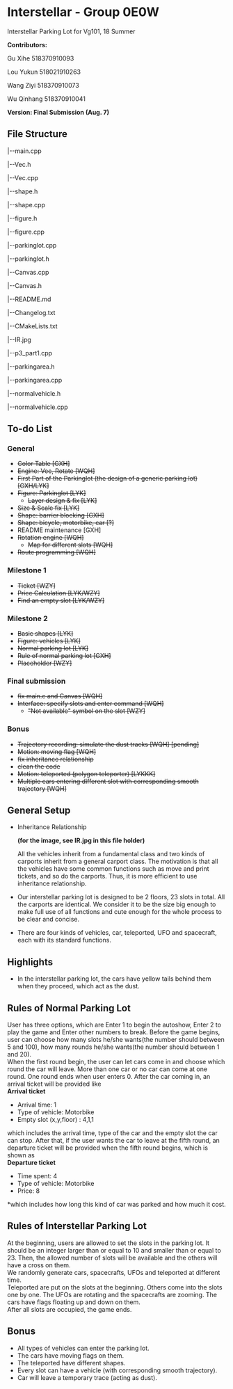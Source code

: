# Interstellar - Group 0E0W
Interstellar Parking Lot for Vg101, 18 Summer

**Contributors:**

Gu Xihe    518370910093

Lou Yukun  518021910263

Wang Ziyi  518370910073

Wu Qinhang 518370910041

**Version: Final Submission (Aug. 7)**

## File Structure
|--main.cpp

|--Vec.h

|--Vec.cpp

|--shape.h

|--shape.cpp

|--figure.h

|--figure.cpp

|--parkinglot.cpp

|--parkinglot.h

|--Canvas.cpp

|--Canvas.h

|--README.md

|--Changelog.txt

|--CMakeLists.txt

|--IR.jpg

|--p3_part1.cpp

|--parkingarea.h

|--parkingarea.cpp

|--normalvehicle.h

|--normalvehicle.cpp


## To-do List
### General
- ~~Color Table    [GXH]~~
- ~~Engine: Vec, Rotate    [WQH]~~
- ~~First Part of the Parkinglot (the design of a generic parking lot)    [GXH/LYK]~~
- ~~Figure: Parkinglot    [LYK]~~
  - ~~Layer design & fix    [LYK]~~
- ~~Size & Scale fix    [LYK]~~
- ~~Shape: barrier blocking    [GXH]~~
- ~~Shape: bicycle, motorbike, car    [?]~~
- README maintenance    [GXH]
- ~~Rotation engine    [WQH]~~
  - ~~Map for different slots    [WQH]~~
- ~~Route programming    [WQH]~~
### Milestone 1
- ~~Ticket    [WZY]~~
- ~~Price Calculation    [LYK/WZY]~~
- ~~Find an empty slot    [LYK/WZY]~~
### Milestone 2
- ~~Basic shapes    [LYK]~~
- ~~Figure: vehicles    [LYK]~~
- ~~Normal parking lot  [LYK]~~
- ~~Rule of normal parking lot  [GXH]~~
- ~~Placeholder  [WZY]~~
### Final submission
- ~~fix main.c and Canvas    [WQH]~~
- ~~Interface: specify slots and enter command    [WQH]~~
  - ~~"Not available" symbol on the slot    [WZY]~~
### Bonus
- ~~Trajectory recording: simulate the dust tracks    [WQH] [pending]~~
- ~~Motion: moving flag    [WQH]~~
- ~~fix inheritance relationship~~
- ~~clean the code~~
- ~~Motion: teleported (polygon teleporter)    [LYKKK]~~
- ~~Multiple cars entering different slot with corresponding smooth trajectory    [WQH]~~
## General Setup
- Inheritance Relationship

  **(for the image, see IR.jpg in this file holder)**

  All the vehicles inherit from a fundamental class and two kinds of carports inherit from a general carport class.
  The motivation is that all the vehicles have some common functions such as move and print tickets, and so do the carports. Thus, it is more efficient to use inheritance relationship.

- Our interstellar parking lot is designed to be 2 floors, 23 slots in total. All the carports are identical. We consider it to be the size big enough to make full use of all functions and cute enough for the whole process to be clear and concise.
- There are four kinds of vehicles, car, teleported, UFO and spacecraft, each with its standard functions.


## Highlights
- In the interstellar parking lot, the cars have yellow tails behind them when they proceed, which act as the dust.
## Rules of Normal Parking Lot
User has three options, which are Enter 1 to begin the autoshow, Enter 2 to play the game and Enter other numbers to break. Before the game begins, user can choose how many slots he/she wants(the number should between 5 and 100), how many rounds he/she wants(the number should between 1 and 20).  
When the first round begin, the user can let cars come in and choose which round the car will leave. More than one car or no car can come at one round. One round ends when user enters 0. After the car coming in, an arrival ticket will be provided like   
             **Arrival ticket**

* Arrival time: 1
* Type of vehicle: Motorbike
* Empty slot (x,y,floor) : 4,1,1

which includes the arrival time, type of the car and the empty slot the car can stop.
After that, if the user wants the car to leave at the fifth round, an departure ticket will be provided when the fifth round begins, which is shown as   
           **Departure ticket**

* Time spent: 4
* Type of vehicle: Motorbike
* Price: 8

*which includes how long this kind of car was parked and how much it cost.

## Rules of Interstellar Parking Lot
At the beginning, users are allowed to set the slots in the parking lot. It should be an integer larger than or equal to 10 and smaller than or equal to 23. Then, the allowed number of slots will be available and the others will have a cross on them.  
We randomly generate cars, spacecrafts, UFOs and teleported at different time.  
Teleported are put on the slots at the beginning. Others come into the slots one by one. The UFOs are rotating and the spacecrafts are zooming. The cars have flags floating up and down on them.   
After all slots are occupied, the game ends.

## Bonus
- All types of vehicles can enter the parking lot.
- The cars have moving flags on them.
- The teleported have different shapes.
- Every slot can have a vehicle (with corresponding smooth trajectory).
- Car will leave a temporary trace (acting as dust).
